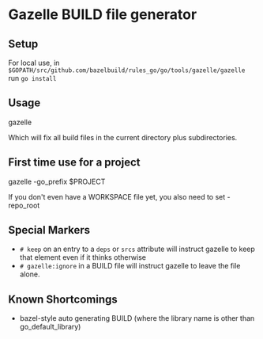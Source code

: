 # Gazelle BUILD file generator

## Setup

For local use, in `$GOPATH/src/github.com/bazelbuild/rules_go/go/tools/gazelle/gazelle`
run `go install`

## Usage

  gazelle
  
Which will fix all build files in the current directory plus subdirectories.

##  First time use for a project

  gazelle -go_prefix $PROJECT
  
If you don't even have a WORKSPACE file yet, you also need to set -repo_root

## Special Markers

* `# keep` on an entry to a `deps` or `srcs` attribute will instruct gazelle to keep that element
even if it thinks otherwise
* `# gazelle:ignore` in a BUILD file will instruct gazelle to leave the file alone.

## Known Shortcomings

* bazel-style auto generating BUILD (where the library name is other than go_default_library)

